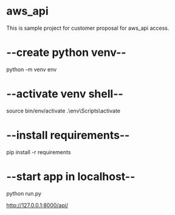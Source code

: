 # aws_api
This is sample project for customer proposal for aws_api access.

# --create python venv-- 
python -m venv env 

# --activate venv shell-- 
source bin/env/activate
.\env\Scripts\activate

# --install requirements-- 
pip install -r requirements

# --start app in localhost--
python run.py

http://127.0.0.1:8000/api/